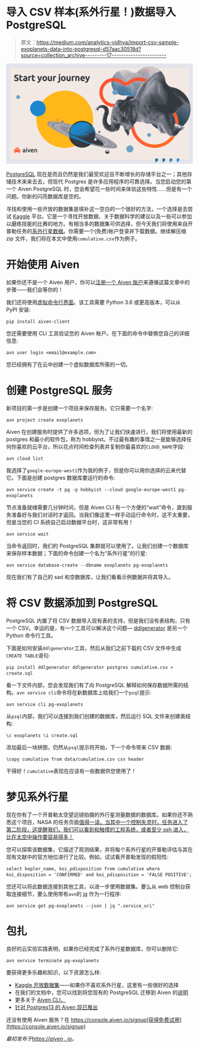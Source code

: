 # 导入 CSV 样本(系外行星！)数据导入 PostgreSQL

> 原文：<https://medium.com/analytics-vidhya/import-csv-sample-exoplanets-data-into-postgresql-d57aac30518d?source=collection_archive---------17----------------------->

![](img/ddba8ceca8ce170c9c974ea339383773.png)

[PostgreSQL](https://aiven.io/postgresql) 现在是而且仍然是我们最受欢迎且不断增长的存储平台之一；其他存储技术来来去去，但现代 Postgres 是许多应用程序的可靠选择。当您启动您的第一个 Aiven PostgreSQL 时，您会希望花一些时间来体验这些特性……但是有一个问题。你新的闪亮数据库是空的。

寻找和使用一些开放的数据集是填补这一空白的一个很好的方法，一个选择是去尝试 [Kaggle](https://www.kaggle.com/) 平台。它是一个寻找开放数据、关于数据科学的建议以及一些可以参加以磨练技能的比赛的地方。有相当多的数据集可供选择，但今天我们将使用来自开普勒任务的[系外行星数据](https://www.kaggle.com/nasa/kepler-exoplanet-search-results)。你需要一个(免费)帐户登录并下载数据。继续解压缩 zip 文件，我们将在本文中使用`cumulative.csv`作为例子。

# 开始使用 Aiven

如果你还不是一个 Aiven 用户，你可以[注册一个 Aiven 账户](https://console.aiven.io/signup)来遵循这篇文章中的步骤——我们会等你的！

我们还将使用[虚拟命令行界面](https://github.com/aiven/aiven-client)。该工具需要 Python 3.6 或更高版本，可以从 PyPI 安装:

```
pip install aiven-client
```

您还需要使用 CLI 工具验证您的 Aiven 帐户。在下面的命令中替换您自己的详细信息:

```
avn user login <email@example.com>
```

您已经拥有了在云中创建一个虚拟数据库所需的一切。

# 创建 PostgreSQL 服务

新项目的第一步是创建一个项目来保存服务。它只需要一个名字:

```
avn project create exoplanets
```

Aiven 在创建服务时提供了许多选项，但为了让我们快速进行，我们将使用最新的 postgres 和最小的软件包，称为 hobbyist。不过最有趣的事情之一是能够选择任何你喜欢的云平台，所以花点时间检查列表并复制你最喜欢的`CLOUD_NAME`字段:

```
avn cloud list
```

我选择了`google-europe-west1`作为我的例子，但是你可以用你选择的云来代替它。下面是创建 postgres 数据库要运行的命令:

```
avn service create -t pg -p hobbyist --cloud google-europe-west1 pg-exoplanets
```

节点准备就绪需要几分钟时间，但是 Aiven CLI 有一个方便的“wait”命令，直到服务准备好与我们对话时才返回。当我们像这里一样手动运行命令时，这不太重要，但是当您的 CI 系统自己启动数据平台时，这非常有用！

```
avn service wait
```

当命令返回时，我们的 PostgreSQL 集群就可以使用了。让我们创建一个数据库来保存样本数据；下面的命令创建一个名为“系外行星”的行星:

```
avn service database-create --dbname exoplanets pg-exoplanets
```

现在我们有了自己的 sad 和空数据库，让我们看看示例数据并将其导入。

# 将 CSV 数据添加到 PostgreSQL

PostgreSQL 内置了将 CSV 数据导入现有表的支持，但是我们没有表结构，只有一个 CSV。幸运的是，有一个工具可以解决这个问题— [ddlgenerator](https://github.com/catherinedevlin/ddl-generator) 是另一个 Python 命令行工具。

下面是如何安装`ddlgenerator`工具，然后从我们之前下载的 CSV 文件中生成`CREATE TABLE`语句:

```
pip install ddlgenerator ddlgenerator postgres cumulative.csv > create.sql
```

看一下文件内部，您会发现我们有了向 PostgreSQL 解释如何保存数据所需的结构。`avn service cli`命令将在新数据库上给我们一个`psql`提示:

```
avn service cli pg-exoplanets
```

从`psql`内部，我们可以连接到我们创建的数据库，然后运行 SQL 文件来创建表结构:

```
\c exoplanets \i create.sql
```

添加最后一块拼图，仍然从`psql`提示符开始，下一个命令带来 CSV 数据:

```
\copy cumulative from data/cumulative.csv csv header
```

干得好！`cumulative`表现在应该有一些数据供您使用了！

# 梦见系外行星

现在你有了一个开普勒太空望远镜拍摄的外行星测量数据的数据库。如果你还不熟悉这个项目，NASA 的任务页面[值得一读。当其中一个控制失灵时，任务进入了第二阶段，这提醒我们，我们可以看到和触摸的工程系统，或者至少 ssh 进入，比在太空中操作要容易得多！](https://www.nasa.gov/mission_pages/kepler/overview/index.html)

您可以探索该数据集，它描述了观测结果，并将每个系外行星的开普勒评估与其在现有文献中的官方地位进行了比较。例如，试试看开普勒发现的假阳性:

```
select kepler_name, koi_pdisposition from cumulative where koi_disposition = 'CONFIRMED' and koi_pdisposition = 'FALSE POSITIVE';
```

您还可以将此数据连接到其他工具，以进一步使用数据集。要么从 web 控制台获取连接细节，要么使用带有`avn`的 [jq](https://stedolan.github.io/jq/) 作为一行程序:

```
avn service get pg-exoplanets --json | jq ".service_uri"
```

# 包扎

良好的云实验实践表明，如果你已经完成了系外行星数据库，你可以删除它:

```
avn service terminate pg-exoplanets
```

要获得更多乐趣和知识，以下资源怎么样:

*   [Kaggle 开放数据集](https://www.kaggle.com/datasets)——如果你不喜欢系外行星，这里有一些很好的选择
*   在我们的文档中，您可以找到将您现有的 PostgreSQL 迁移到 Aiven 的[说明](https://help.aiven.io/en/articles/4358591-postgresql-migration-to-aiven)
*   更多关于 [Aiven CLI，](https://github.com/aiven/aiven-client#aiven-client-)
*   [针对 Postgres13 的 Aiven 现已推出](https://aiven.io/blog/aiven-for-postgresql-13-is-now-available)

还没有使用 Aiven 服务？在 https://console.aiven.io/signup[获得免费试用](https://console.aiven.io/signup)

*最初发布于*[*https://aiven . io*](https://aiven.io/blog/discover-exoplanets-with-postgresql)*。*
